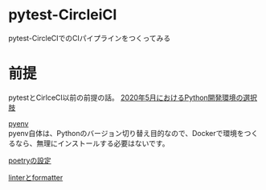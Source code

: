# pytest-CircleiCI

pytest-CircleCIでのCIパイプラインをつくってみる

# 前提 
pytestとCirlceCI以前の前提の話。
[2020年5月におけるPython開発環境の選択肢](https://qiita.com/nicco_mirai/items/80ba4b4bf9db11ac54c6)

[pyenv](./doc/pyenv_setting.md)  
pyenv自体は、Pythonのバージョン切り替え目的なので、Dockerで環境をつくるなら、無理にインストールする必要はないです。

[poetryの設定](./doc/poetry_setting.md)

[linterとformatter](./doc/linter_formatter_sertting.md)
